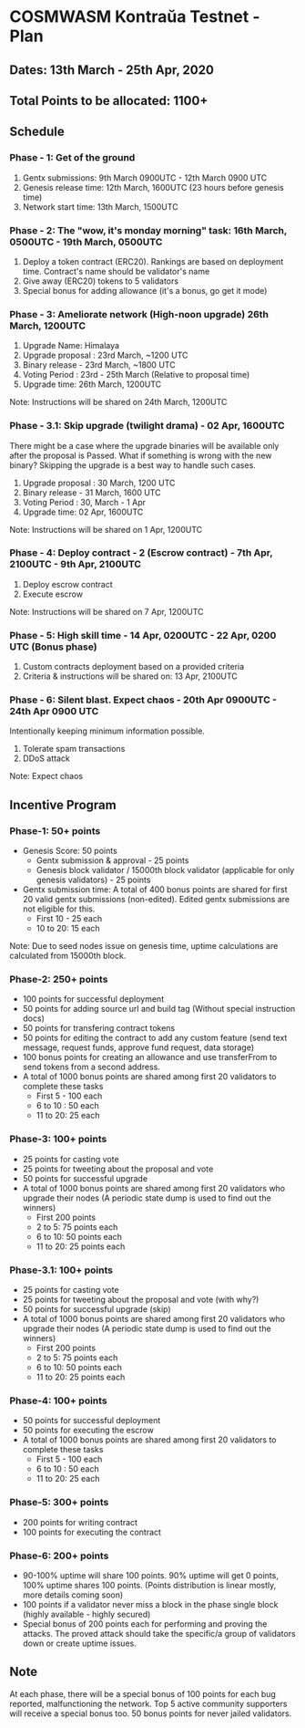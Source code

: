 # COSMWASM Kontraŭa Testnet - Plan

## Dates:  13th March - 25th Apr, 2020

## Total Points to be allocated: 1100+

## Schedule
### Phase - 1: Get of the ground

1. Gentx submissions: 9th March 0900UTC - 12th March 0900 UTC
2. Genesis release time: 12th March, 1600UTC (23 hours before genesis time)
3. Network start time: 13th March, 1500UTC

### Phase - 2: The **"wow, it's monday morning"** task: 16th March, 0500UTC - 19th March, 0500UTC

1. Deploy a token contract (ERC20). Rankings are based on deployment time. Contract's name should be validator's name
2. Give away (ERC20) tokens to 5 validators
3. Special bonus for adding allowance (it's a bonus, go get it mode)

### Phase - 3: Ameliorate network (**High-noon upgrade**) 26th March, 1200UTC
1. Upgrade Name: Himalaya
2. Upgrade proposal : 23rd March, ~1200 UTC
3. Binary release - 23rd March, ~1800 UTC
4. Voting Period : 23rd - 25th March (Relative to proposal time)
5. Upgrade time: 26th March, 1200UTC

Note: Instructions will be shared on 24th March, 1200UTC

### Phase - 3.1: Skip upgrade (**twilight drama**) - 02 Apr, 1600UTC
There might be a case where the upgrade binaries will be available only after the proposal is Passed. What if something is wrong with the new binary? Skipping the upgrade is a best way to handle such cases.
1. Upgrade proposal : 30 March, 1200 UTC
2. Binary release - 31 March, 1600 UTC
3. Voting Period : 30, March - 1 Apr
4. Upgrade time: 02 Apr, 1600UTC

Note: Instructions will be shared on 1 Apr, 1200UTC

### Phase - 4: Deploy contract - 2 (Escrow contract) - 7th Apr, 2100UTC - 9th Apr, 2100UTC
1. Deploy escrow contract
2. Execute escrow

Note: Instructions will be shared on 7 Apr, 1200UTC

### Phase - 5: High skill time - 14 Apr, 0200UTC - 22 Apr, 0200 UTC (Bonus phase)
1. Custom contracts deployment based on a provided criteria
2. Criteria & instructions will be shared on: 13 Apr, 2100UTC

### Phase - 6: Silent blast. Expect chaos - 20th Apr 0900UTC - 24th Apr 0900 UTC 
Intentionally keeping minimum information possible.
1. Tolerate spam transactions
2. DDoS attack

Note: Expect chaos


## Incentive Program

### Phase-1: 50+ points
- Genesis Score: 50 points
    - Gentx submission & approval - 25 points
    - Genesis block validator / 15000th block validator (applicable for only genesis validators) - 25 points
- Gentx submission time: A total of 400 bonus points are shared for first 20 valid gentx submissions (non-edited). Edited gentx submissions are not eligible for this. 
    - First 10 - 25 each
    - 10 to 20: 15 each

Note: Due to seed nodes issue on genesis time, uptime calculations are calculated from 15000th block. 

### Phase-2: 250+ points
- 100 points for successful deployment
- 50 points for adding source url and build tag (Without special instruction docs)
- 50 points for transfering contract tokens
- 50 points for editing the contract to add any custom feature (send text message, request funds, approve fund request, data storage)
- 100 bonus points for creating an allowance and use transferFrom to send tokens from a second address. 
- A total of 1000 bonus points are shared among first 20 validators to complete these tasks
    - First 5 - 100 each
    - 6 to 10 : 50 each
    - 11 to 20: 25 each

### Phase-3: 100+ points
- 25 points for casting vote
- 25 points for tweeting about the proposal and vote
- 50 points for successful upgrade
- A total of 1000 bonus points are shared among first 20 validators who upgrade their nodes (A periodic state dump is used to find out the winners)
    - First 200 points
    - 2 to 5: 75 points each
    - 6 to 10: 50 points each
    - 11 to 20: 25 points each 

### Phase-3.1: 100+ points
- 25 points for casting vote
- 25 points for tweeting about the proposal and vote (with why?)
- 50 points for successful upgrade (skip)
- A total of 1000 bonus points are shared among first 20 validators who upgrade their nodes (A periodic state dump is used to find out the winners)
    - First 200 points
    - 2 to 5: 75 points each
    - 6 to 10: 50 points each
    - 11 to 20: 25 points each

### Phase-4: 100+ points
- 50 points for successful deployment
- 50 points for executing the escrow
- A total of 1000 bonus points are shared among first 20 validators to complete these tasks
    - First 5 - 100 each
    - 6 to 10 : 50 each
    - 11 to 20: 25 each

### Phase-5: 300+ points
- 200 points for writing contract
- 100 points for executing the contract

### Phase-6: 200+ points
- 90-100% uptime will share 100 points. 90% uptime will get 0 points, 100% uptime shares 100 points. (Points distribution is linear mostly, more details coming soon)
- 100 points if a validator never miss a block in the phase  single block (highly available - highly secured)
- Special bonus of 200 points each for performing and proving the attacks. The proved attack should take the specific/a group of validators down or create uptime issues.

## Note
At each phase, there will be a special bonus of 100 points for each bug reported, malfunctioning the network. Top 5 active community supporters will receive a special bonus too. 50 bonus points for never jailed validators.
